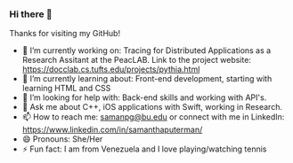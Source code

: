 ### Hi there 👋
Thanks for visiting my GitHub!

- 🔭 I’m currently working on: Tracing for Distributed Applications as a Research Assitant at the PeacLAB. 
         Link to the project website: https://docclab.cs.tufts.edu/projects/pythia.html
- 🌱 I’m currently learning about: Front-end development, starting with learning HTML and CSS 
- 🤔 I’m looking for help with: Back-end skills and working with API's. 
- 💬 Ask me about C++, iOS applications with Swift, working in Research. 
- 📫 How to reach me: samanpg@bu.edu or connect with me in LinkedIn: https://www.linkedin.com/in/samanthaputerman/
- 😄 Pronouns: She/Her
- ⚡ Fun fact: I am from Venezuela and I love playing/watching tennis 

<!--
**samanthapg/samanthapg** is a ✨ _special_ ✨ repository because its `README.md` (this file) appears on your GitHub profile.

Here are some ideas to get you started:

- 🔭 I’m currently working on ...
- 🌱 I’m currently learning ...
- 👯 I’m looking to collaborate on ...
- 🤔 I’m looking for help with ...
- 💬 Ask me about ...
- 📫 How to reach me: ...
- 😄 Pronouns: ...
- ⚡ Fun fact: ...
-->
